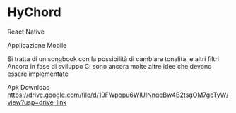 # HyChord
React Native

Applicazione Mobile

Si tratta di un songbook con la possibilità di cambiare tonalità, e altri filtri
Ancora in fase di sviluppo
Ci sono ancora molte altre idee che devono essere implementate

Apk Download
https://drive.google.com/file/d/19FWpopu6WlUlNnqeBw4B2tsgOM7geTyW/view?usp=drive_link
